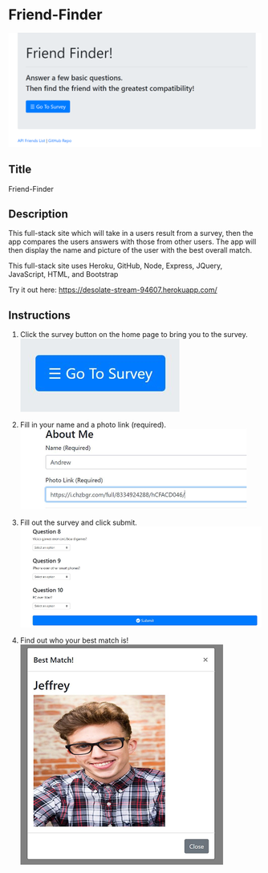 # Friend-Finder

![FriendFinder](images/friends.PNG)

## Title
Friend-Finder

## Description

This full-stack site which will take in a users result from a survey, then the app compares the users answers with those from other      users. The app will then display the name and picture of the user with the best overall match.

This full-stack site uses Heroku, GitHub, Node, Express, JQuery, JavaScript, HTML, and Bootstrap

Try it out here: https://desolate-stream-94607.herokuapp.com/

## Instructions

1. Click the survey button on the home page to bring you to the survey.
    ![Survey_Button](images/1.png)

2. Fill in your name and a photo link (required).
    ![About_Me](images/2.png)

3. Fill out the survey and click submit.
    ![Submit_Button](images/3.png)

4. Find out who your best match is!
    ![Match](images/4.png)

